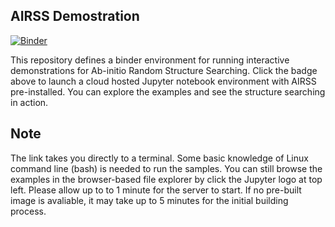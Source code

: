 AIRSS Demostration
------------------

[![Binder](https://mybinder.org/badge_logo.svg)](https://mybinder.org/v2/gh/zhubonan/airss-demo/HEAD)

This repository defines a binder environment for running interactive demonstrations for Ab-initio Random Structure Searching.
Click the badge above to launch a cloud hosted Jupyter notebook environment with AIRSS pre-installed. 
You can explore the examples and see the structure searching in action.

Note
----
The link takes you directly to a terminal. Some basic knowledge of Linux command line (bash) is needed to run the samples.
You can still browse the examples in the browser-based file explorer by click the Jupyter logo at top left.
Please allow up to to 1 minute for the server to start. If no pre-built image is avaliable, it may take up to 5 minutes for the initial building process.
